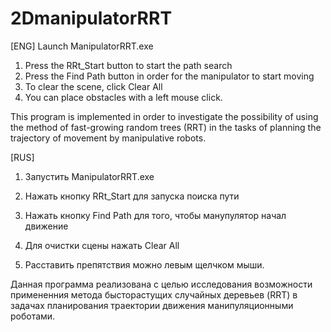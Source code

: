 # 2DmanipulatorRRT
[ENG]
Launch ManipulatorRRT.exe

 1) Press the RRt_Start button to start the path search
 2) Press the Find Path button in order for the manipulator to start moving
 3) To clear the scene, click Clear All
 4) You can place obstacles with a left mouse click.

This program is implemented in order to investigate the possibility of using the method of fast-growing random trees (RRT) in the tasks of planning the trajectory of movement by manipulative robots.


[RUS]

1) Запустить ManipulatorRRT.exe
2) Нажать кнопку RRt_Start  для запуска поиска пути
3) Нажать кнопку Find Path для того, чтобы манупулятор начал движение

4) Для очистки сцены нажать Clear All
5) Расставить препятствия можно левым щелчком мыши.


Данная программа реализована с целью исследования возможности примененния метода бысторастущих случайных деревьев (RRT) в задачах планирования траектории движения манипуляционными роботами.


